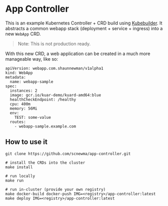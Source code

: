 # App Controller

This is an example Kubernetes Controller + CRD build using [Kubebuilder](https://kubebuilder.io/). It abstracts a common webapp stack (deployment + service + ingress) into a new `WebApp` CRD.

> Note: This is not production ready.

With this new CRD, a web application can be created in a much more manageable way, like so:

```
apiVersion: webapp.com.shaunnewman/v1alpha1
kind: WebApp
metadata:
  name: webapp-sample
spec:
  instances: 2
  image: gcr.io/kuar-demo/kuard-amd64:blue
  healthCheckEndpoint: /healthy
  cpu: 400m
  memory: 56Mi 
  env:
    TEST: some-value
  routes:
    - webapp-sample.example.com
```

## How to use it

```
git clone https://github.com/scnewma/app-controller.git

# install the CRDs into the cluster
make install

# run locally
make run

# run in-cluster (provide your own registry)
make docker-build docker-push IMG=<registry>/app-controller:latest
make deploy IMG=<registry>/app-controller:latest
```
